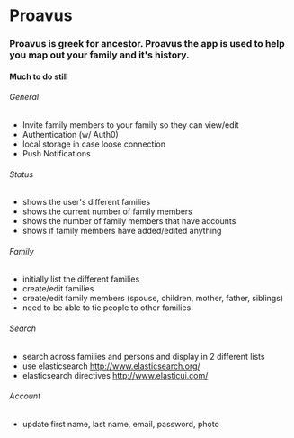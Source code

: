 # Proavus

### Proavus is greek for ancestor. Proavus the app is used to help you map out your family and it's history.

#### Much to do still

###### General
- Invite family members to your family so they can view/edit
- Authentication (w/ Auth0)
- local storage in case loose connection
- Push Notifications

###### Status
- shows the user's different families
- shows the current number of family members
- shows the number of family members that have accounts
- shows if family members have added/edited anything

###### Family
- initially list the different families
- create/edit families
- create/edit family members (spouse, children, mother, father, siblings)
- need to be able to tie people to other families

###### Search
- search across families and persons and display in 2 different lists
- use elasticsearch http://www.elasticsearch.org/
- elasticsearch directives http://www.elasticui.com/

###### Account
- update first name, last name, email, password, photo

